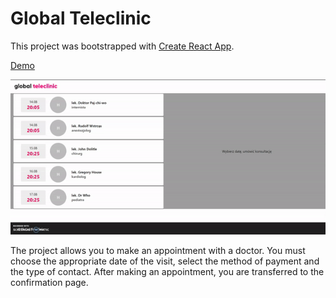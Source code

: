 # Global Teleclinic 

This project was bootstrapped with [Create React App](https://github.com/facebook/create-react-app).

[Demo](https://611eedd58572668c917bac39--global-teleclinic.netlify.app/)


![screenshot](https://github.com/Maczi01/global-teleclinic/blob/master/public/appgif.gif)<br/>

The project allows you to make an appointment with a doctor. You must choose the appropriate date of the visit, select the method of payment and the type of contact.
 After making an appointment, you are transferred to the confirmation page.